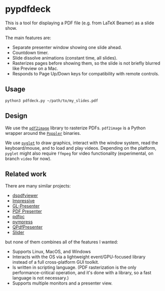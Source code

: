 # pypdfdeck

This is a tool for displaying a PDF file (e.g. from LaTeX Beamer) as a slide show.

The main features are:
- Separate presenter window showing one slide ahead.
- Countdown timer.
- Slide dissolve animations (constant time, all slides).
- Rasterizes pages before showing them, so the slide is not briefly blurred like Preview on a Mac.
- Responds to Page Up/Down keys for compatibility with remote controls.

## Usage

```
python3 pdfdeck.py ~/path/to/my_slides.pdf
```

## Design

We use the [`pdf2image`](https://github.com/Belval/pdf2image) library to rasterize PDFs.
`pdf2image` is a Python wrapper around the [`Poppler`](https://poppler.freedesktop.org/) binaries.

We use [`pyglet`](https://pyglet.org/) to draw graphics, interact with the window system, read the keyboard/mouse, and to load and play videos.
Depending on the platform, `pyglet` might also require `ffmpeg` for video functionality (experimental, on branch `video` for now).

## Related work

There are many similar projects:

- [dspdfviewer](http://dspdfviewer.danny-edel.de)
- [Impressive](http://impressive.sourceforge.net)
- [GL-Presenter](https://www.unix-ag.uni-kl.de/~kldenker/gl_presenter)
- [PDF Presenter](http://pdfpresenter.sourceforge.net)
- [pdfpc](https://pdfpc.github.io)
- [pympress](https://cimbali.github.io/pympress/README.html)
- [QPdfPresenter](https://sourceforge.net/projects/qpdfpresenter)
- [Slider](https://github.com/TrilbyWhite/Slider)

but none of them combines all of the features I wanted:

- Supports Linux, MacOS, and Windows
- Interacts with the OS via a lightweight event/GPU-focused library instead of a full cross-platform GUI toolkit.
- Is written in scripting language. (PDF rasterization is the only performance-critical operation, and it's done with a library, so a fast language is not necessary.)
- Supports multiple monitors and a presenter view.
